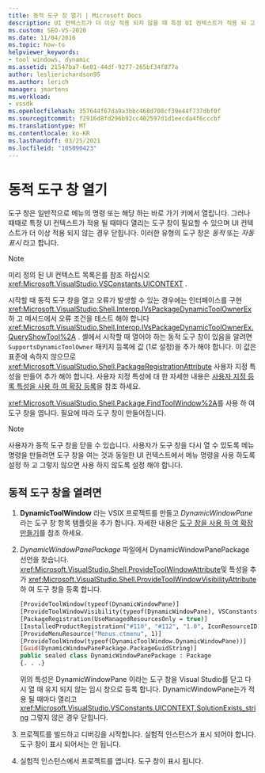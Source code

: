 ```yaml
---
title: 동적 도구 창 열기 | Microsoft Docs
description: UI 컨텍스트가 더 이상 적용 되지 않을 때 특정 UI 컨텍스트가 적용 되 고 닫힐 때마다 열리는 동적 도구 창에 대해 알아봅니다.
ms.custom: SEO-VS-2020
ms.date: 11/04/2016
ms.topic: how-to
helpviewer_keywords:
- tool windows, dynamic
ms.assetid: 21547ba7-6e81-44df-9277-265bf34f877a
author: leslierichardson95
ms.author: lerich
manager: jmartens
ms.workload:
- vssdk
ms.openlocfilehash: 357644f67da9a3bbc468d708cf39e44f737dbf0f
ms.sourcegitcommit: f2916d8fd296b92cc402597d1d1eecda4f6cccbf
ms.translationtype: MT
ms.contentlocale: ko-KR
ms.lasthandoff: 03/25/2021
ms.locfileid: "105090423"
---
```

# <a name="open-a-dynamic-tool-window"></a>동적 도구 창 열기
도구 창은 일반적으로 메뉴의 명령 또는 해당 하는 바로 가기 키에서 열립니다. 그러나 때때로 특정 UI 컨텍스트가 적용 될 때마다 열리는 도구 창이 필요할 수 있으며 UI 컨텍스트가 더 이상 적용 되지 않는 경우 닫힙니다. 이러한 유형의 도구 창은 *동적* 또는 *자동 표시* 라고 합니다.

> [!NOTE]
> 미리 정의 된 UI 컨텍스트 목록은를 참조 하십시오 <xref:Microsoft.VisualStudio.VSConstants.UICONTEXT> .

 시작할 때 동적 도구 창을 열고 오류가 발생할 수 있는 경우에는 인터페이스를 구현 <xref:Microsoft.VisualStudio.Shell.Interop.IVsPackageDynamicToolOwnerEx> 하 고 메서드에서 오류 조건을 테스트 해야 합니다 <xref:Microsoft.VisualStudio.Shell.Interop.IVsPackageDynamicToolOwnerEx.QueryShowTool%2A> . 셸에서 시작할 때 열어야 하는 동적 도구 창이 있음을 알려면 `SupportsDynamicToolOwner` 패키지 등록에 값 (1로 설정)을 추가 해야 합니다. 이 값은 표준에 속하지 않으므로 <xref:Microsoft.VisualStudio.Shell.PackageRegistrationAttribute> 사용자 지정 특성을 만들어 추가 해야 합니다. 사용자 지정 특성에 대 한 자세한 내용은 [사용자 지정 등록 특성을 사용 하 여 확장 등록](../extensibility/registering-and-unregistering-vspackages.md#using-a-custom-registration-attribute-to-register-an-extension)을 참조 하세요.

 <xref:Microsoft.VisualStudio.Shell.Package.FindToolWindow%2A>를 사용 하 여 도구 창을 엽니다. 필요에 따라 도구 창이 만들어집니다.

> [!NOTE]
> 사용자가 동적 도구 창을 닫을 수 있습니다. 사용자가 도구 창을 다시 열 수 있도록 메뉴 명령을 만들려면 도구 창을 여는 것과 동일한 UI 컨텍스트에서 메뉴 명령을 사용 하도록 설정 하 고 그렇지 않으면 사용 하지 않도록 설정 해야 합니다.

## <a name="to-open-a-dynamic-tool-window"></a>동적 도구 창을 열려면

1. **DynamicToolWindow** 라는 VSIX 프로젝트를 만들고 *DynamicWindowPane* 라는 도구 창 항목 템플릿을 추가 합니다. 자세한 내용은 [도구 창을 사용 하 여 확장 만들기](../extensibility/creating-an-extension-with-a-tool-window.md)를 참조 하세요.

2. *DynamicWindowPanePackage* 파일에서 DynamicWindowPanePackage 선언을 찾습니다. <xref:Microsoft.VisualStudio.Shell.ProvideToolWindowAttribute>및 특성을 추가 <xref:Microsoft.VisualStudio.Shell.ProvideToolWindowVisibilityAttribute> 하 여 도구 창을 등록 합니다.

    ```vb
    [ProvideToolWindow(typeof(DynamicWindowPane)]
    [ProvideToolWindowVisibility(typeof(DynamicWindowPane), VSConstants.UICONTEXT.SolutionExists_string)]
    [PackageRegistration(UseManagedResourcesOnly = true)]
    [InstalledProductRegistration("#110", "#112", "1.0", IconResourceID = 400)] // Info on this package for Help/About
    [ProvideMenuResource("Menus.ctmenu", 1)]
    [ProvideToolWindow(typeof(DynamicToolWindow.DynamicWindowPane))]
    [Guid(DynamicWindowPanePackage.PackageGuidString)]
    public sealed class DynamicWindowPanePackage : Package
    {. . .}
    ```

     위의 특성은 DynamicWindowPane 이라는 도구 창을 Visual Studio를 닫고 다시 열 때 유지 되지 않는 임시 창으로 등록 합니다. DynamicWindowPane는가 적용 될 때마다 열리고 <xref:Microsoft.VisualStudio.VSConstants.UICONTEXT.SolutionExists_string> 그렇지 않은 경우 닫힙니다.

3. 프로젝트를 빌드하고 디버깅을 시작합니다. 실험적 인스턴스가 표시 되어야 합니다. 도구 창이 표시 되어서는 안 됩니다.

4. 실험적 인스턴스에서 프로젝트를 엽니다. 도구 창이 표시 됩니다.
